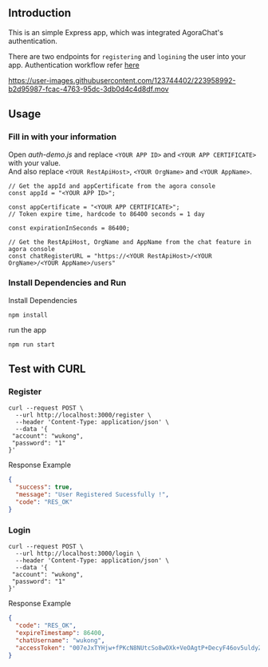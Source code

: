 ## Introduction
This is an simple Express app, which was integrated AgoraChat's authentication.  

There are two endpoints for  `registering` and `logining` the user into your app. Authentication workflow refer [here](https://medium.com/@carlsonyuandev/authentication-server-for-agorachat-sequence-diagrams-da4c2992d2aa)

https://user-images.githubusercontent.com/123744402/223958992-b2d95987-fcac-4763-95dc-3db0d4c4d8df.mov

## Usage
### Fill in with your information
Open *auth-demo.js* and replace `<YOUR APP ID>` and `<YOUR APP CERTIFICATE>` with your value.  
And also replace `<YOUR RestApiHost>`, `<YOUR OrgName>` and `<YOUR AppName>`.  

```
// Get the appId and appCertificate from the agora console
const appId = "<YOUR APP ID>";

const appCertificate = "<YOUR APP CERTIFICATE>";
// Token expire time, hardcode to 86400 seconds = 1 day

const expirationInSeconds = 86400;

// Get the RestApiHost, OrgName and AppName from the chat feature in agora console
const chatRegisterURL = "https://<YOUR RestApiHost>/<YOUR OrgName>/<YOUR AppName>/users"
```

### Install Dependencies and Run

Install Dependencies
```shell
npm install
```
run the app
```shell
npm run start
```

## Test with CURL

### Register
```curl
curl --request POST \
  --url http://localhost:3000/register \
  --header 'Content-Type: application/json' \
  --data '{
 "account": "wukong",
 "password": "1"
}'
```
Response Example
```json
{
  "success": true,
  "message": "User Registered Sucessfully !",
  "code": "RES_OK"
}
```

### Login
```curl
curl --request POST \
  --url http://localhost:3000/login \
  --header 'Content-Type: application/json' \
  --data '{
 "account": "wukong",
 "password": "1"
}'
```
Response Example
```json
{
  "code": "RES_OK",
  "expireTimestamp": 86400,
  "chatUsername": "wukong",
  "accessToken": "007eJxTYHjw+fPKcN8NUtcSo8wOXk+VeOAgtP+DecyF46ov5uldyZdXYDBKTTU2sbBISzMxMDVJNTWzME02NjJJtEiyNDFKtTQ2WKnwP7khkJHhzoEYFkYGVgZGIATxVRhSE01SE9MsDXSTLAzNdA0NU1N0k9KMzHVNU5ITjVMsk5IskpMBNV4qBg=="
}

```
